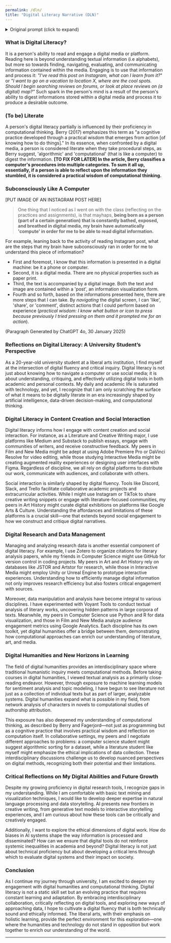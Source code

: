 ```yaml
---
permalink: /dln/
title: "Digital Literacy Narrative (DLN)"
---
```

<!-- Collapsible -->
<details>
<summary> Original prompt (click to expand) </summary>
Write a 750 word reflection on digital literacy from the perspective of a 20 year old university student at a liberal arts university. Include strategies they might already know how to employ in their daily and academic lives for content creation, social interaction, as well as any platforms or software they use for research data management as well as data manipulation and analysis. Consider the different skill sets in the room given all the interdisciplinary majors ( in different fields such as Computer Science, Interactive Media, Film and New Media, Literature or Creative Writing, Art and Art History). Reflect on how digital humanities might offer new horizons on what they are studying, how collaboration might offer new avenues for developing their “computational thinking” that is in the sense of Berry and Fagerjord (A cognitive practice involving practical wisdom and reflection on computation) and how they can learn about new ways of approaching data and the world of AI. Offer critical reflection on your current abilities, what you are what you are discovering in the course as well as what kinds of new ways of thinking you would like to explore.*
</details>

### What is Digital Literacy?
It is a person's ability to read and engage a digital media or platform. Reading here is beyond understanding textual information (i.e alphabets), but more so towards finding, navigating, evaluating, and communicating information contained within the media. Engaging is to use that information and process it: *"I've read this post on Instagram, what can I learn from it?*" or *"I want to go on a vacation to location X, where are the cool spots. Should I begin searching reviews on forums, or look at place reviews on (a digital) map?"* Such spark in the person's mind is a result of the person's ability to digest informations stored within a digital media and process it to produce a desirable outcome. 

### (To be) Literate
A person's digital literacy partially is influenced by their proficiency in computational thinking. Berry (2017) emphasizes this term as "a cognitive practice  developed through a practical wisdom that emerges from action [of knowing how to do things]." In its essence, when confronted by a digital media, a person is considered literate when they take procedural steps,  as Berry suggest, 'algorithmic' and 'computational' (that is like a computer) to digest the information. **[TO FIX FOR LATER] In the article, Berry classifies a computer's procedures into multiple categories. To sum it all up, essentially, if a person is able to reflect upon the information they stumbled, it is considered a practical wisdom of computational thinking.**  

### Subconsciously Like A Computer

[PUT IMAGE OF AN INSTAGRAM POST HERE]

> One thing that I noticed as I went on with the class (reflecting on the practices and assignments), is that mayhaps, **being born as a person (part of a certain generation) that is constantly bathed, exposed, and breathed in digital media, my brain have automatically 'compute' in order for me to be able to read digital information.**

For example, leaning back to the activity of reading Instagram post, what are the steps that my brain have subconsciously ran in order for me to understand this piece of information?
 - First and foremost, I know that this information is presented in a digital machine: be it a phone or computer.
 - Second, it is a digital media. There are no physical properties such as paper print. 
 - Third, the text is accompanied by a digital image. Both the text and image are contained within a 'post', an information visualization form. 
 - Fourth and so forth, based on the informations presented here, there are more steps that I can take. By *navigating* the digital screen, I can 'like', 'share', or 'comment', distinct actions that I could perform based on experience (*practical wisdom: I know what button or icon to press because previously I tried pressing on them and it prompted me for an action*).  


(Paragraph Generated by ChatGPT 4o, 30 January 2025)
### Reflections on Digital Literacy: A University Student’s Perspective

As a 20-year-old university student at a liberal arts institution, I find myself at the intersection of digital fluency and critical inquiry. Digital literacy is not just about knowing how to navigate a computer or use social media; it is about understanding, critiquing, and effectively utilizing digital tools in both academic and personal contexts. My daily and academic life is saturated with technology, and yet, I recognize that I am only scratching the surface of what it means to be digitally literate in an era increasingly shaped by artificial intelligence, data-driven decision-making, and computational thinking.

### Digital Literacy in Content Creation and Social Interaction

Digital literacy informs how I engage with content creation and social interaction. For instance, as a Literature and Creative Writing major, I use platforms like Medium and Substack to publish essays, engage with communities of writers, and receive constructive feedback. My peers in Film and New Media might be adept at using Adobe Premiere Pro or DaVinci Resolve for video editing, while those studying Interactive Media might be creating augmented reality experiences or designing user interfaces with Figma. Regardless of discipline, we all rely on digital platforms to distribute our work, communicate with audiences, and collaborate with others.

Social interaction is similarly shaped by digital fluency. Tools like Discord, Slack, and Trello facilitate collaborative academic projects and extracurricular activities. While I might use Instagram or TikTok to share creative writing snippets or engage with literature-focused communities, my peers in Art History might curate digital exhibitions on platforms like Google Arts & Culture. Understanding the affordances and limitations of these platforms is a crucial skill—one that extends beyond social engagement to how we construct and critique digital narratives.

### Digital Research and Data Management

Managing and analyzing research data is another essential component of digital literacy. For example, I use Zotero to organize citations for literary analysis papers, while my friends in Computer Science might use GitHub for version control in coding projects. My peers in Art and Art History rely on databases like JSTOR and Artstor for research, while those in Interactive Media might employ Unity or Unreal Engine to prototype interactive experiences. Understanding how to efficiently manage digital information not only improves research efficiency but also fosters critical engagement with sources.

Moreover, data manipulation and analysis have become integral to various disciplines. I have experimented with Voyant Tools to conduct textual analysis of literary works, uncovering hidden patterns in large corpora of texts. Meanwhile, my peers in Computer Science use Python and R for data visualization, and those in Film and New Media analyze audience engagement metrics using Google Analytics. Each discipline has its own toolkit, yet digital humanities offer a bridge between them, demonstrating how computational approaches can enrich our understanding of literature, art, and media.

### Digital Humanities and New Horizons in Learning

The field of digital humanities provides an interdisciplinary space where traditional humanistic inquiry meets computational methods. Before taking courses in digital humanities, I viewed textual analysis as a primarily close-reading endeavor. However, through exposure to machine learning models for sentiment analysis and topic modeling, I have begun to see literature not just as a collection of individual texts but as part of larger, analyzable systems. Digital humanities expand what is possible in my field, from network analysis of characters in novels to computational studies of authorship attribution.

This exposure has also deepened my understanding of computational thinking, as described by Berry and Fagerjord—not just as programming but as a cognitive practice that involves practical wisdom and reflection on computation itself. In collaborative settings, my peers and I negotiate different approaches to problems: a computer science student might suggest algorithmic sorting for a dataset, while a literature student like myself might emphasize the ethical implications of data collection. These interdisciplinary discussions challenge us to develop nuanced perspectives on digital methods, recognizing both their potential and their limitations.

### Critical Reflections on My Digital Abilities and Future Growth

Despite my growing proficiency in digital research tools, I recognize gaps in my understanding. While I am comfortable with basic text mining and visualization techniques, I would like to develop deeper expertise in natural language processing and data storytelling. AI presents new frontiers in creative writing, from generative text models to interactive storytelling experiences, and I am curious about how these tools can be critically and creatively engaged.

Additionally, I want to explore the ethical dimensions of digital work. How do biases in AI systems shape the way information is processed and disseminated? How can we ensure that digital tools do not reinforce systemic inequalities in academia and beyond? Digital literacy is not just about technical proficiency but about developing a critical lens through which to evaluate digital systems and their impact on society.

### Conclusion
As I continue my journey through university, I am excited to deepen my engagement with digital humanities and computational thinking. Digital literacy is not a static skill set but an evolving practice that requires constant learning and adaptation. By embracing interdisciplinary collaboration, critically reflecting on digital tools, and exploring new ways of approaching data, I hope to cultivate a digital fluency that is both technically sound and ethically informed. The liberal arts, with their emphasis on holistic learning, provide the perfect environment for this exploration—one where the humanities and technology do not stand in opposition but work together to enrich our understanding of the world.
___
